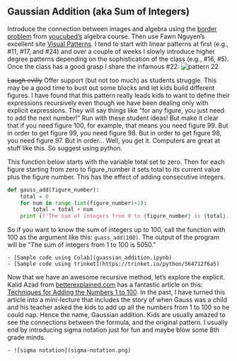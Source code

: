## Gaussian Addition (aka Sum of Integers)

Introduce the connection between images and algebra using the [border problem](https://www.youcubed.org/wp-content/uploads/2018/09/Border-Problem-final-copy.pdf) from [youcubed’s](https://www.youcubed.org/algebra/) algebra course. Then use Fawn Nguyen’s excellent site [Visual Patterns](https://www.visualpatterns.org). I tend to start with linear patterns at first (e.g., #11, #17, and #24) and over a couple of weeks I slowly introduce higher degree patterns depending on the sophistication of the class (e.g., #16, #5). Once the class has a good grasp I share the infamous #22:
![pattern 22](pattern22.png)

~~Laugh evilly~~ Offer support (but not too much) as students struggle. This may be a good time to bust out some blocks and let kids build different figures. I have found that this pattern really leads kids to want to define their expressions recursively even though we have been dealing only with explicit expressions. They will say things like “for any figure, you just need to add the next number!” Run with these student ideas! But make it clear that if you need figure 100, for example, that means you need figure 99. But in order to get figure 99, you need figure 98. But in order to get figure 98, you need figure 97. But in order... Well, you get it. Computers are great at stuff like this. So suggest using python.

This function below starts with the variable total set to zero. Then for each figure starting from zero to figure_number it sets total to its current value plus the figure number. This has the effect of adding consecutive integers.

```python
def gauss_add(figure_number):
    total = 0
    for num in range (int(figure_number)+1):
        total = total + num
    print (f'The sum of integers from 0 to {figure_number} is {total}.')
```
So if you want to know the sum of integers up to 100, call the function with 100 as the argument like this: `guass_add(100)`. The output of the program will be "The sum of integers from 1 to 100 is 5050."

    - [Sample code using Colab](guassian_addition.ipynb)
    - [Sample code using trinket](https://trinket.io/python/564712f6a5)
 
Now that we have an awesome recursive method, let’s explore the explicit. Kalid Azad from [betterexplained.com](https://betterexplained.com/) has a fantastic article on this: [Techniques for Adding the Numbers 1 to 100](https://betterexplained.com/articles/techniques-for-adding-the-numbers-1-to-100/). In the past, I have turned this article into a mini-lecture that includes the story of when Gauss was a child and his teacher asked the kids to add up all the numbers from 1 to 100 so he could nap. Hence the name, Gaussian addition. Kids are usually amazed to see the connections between the formula, and the original pattern. I usually end by introducing sigma notation just for fun and maybe blow some 8th grade minds. 

    - ![sigma notation](sigma-notation.png)
